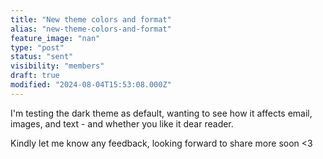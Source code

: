 ```yaml
---
title: "New theme colors and format"
alias: "new-theme-colors-and-format"
feature_image: "nan"
type: "post"
status: "sent"
visibility: "members"
draft: true
modified: "2024-08-04T15:53:08.000Z"
---
```


<p>I'm testing the dark theme as default, wanting to see how it affects email, images, and text - and whether you like it dear reader.</p><p>Kindly let me know any feedback, looking forward to share more soon &lt;3 </p>
